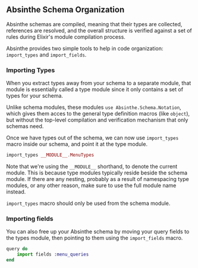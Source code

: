 ## Absinthe Schema Organization

Absinthe schemas are compiled, meaning that their types are collected, references are resolved, and the overall structure is verified against a set of rules during Elixir's module compilation process.

Absinthe provides two simple tools to help in code organization: `import_types` and `import_fields`.

### Importing Types

When you extract types away from your schema to a separate module, that module is essentially called a type module since it only contains a set of types for your schema.

Unlike schema modules, these modules `use Absinthe.Schema.Notation`, which gives them acces to the general type definition macros (like `object`), but without the top-level compilation and verification mechanism that only schemas need.

Once we have types out of the schema, we can now use `import_types` macro inside our schema, and point it at the type module.

```Elixir
import_types __MODULE__.MenuTypes
```

Note that we're using the `__MODULE__` shorthand, to denote the current module. This is because type modules typically reside beside the schema module. If there are any nesting, probably as a result of namespacing type modules, or any other reason, make sure to use the full module name instead.

`import_types` macro should only be used from the schema module.

### Importing fields

You can also free up your Absinthe schema by moving your query fields to the types module, then pointing to them using the `import_fields` macro.

```Elixir
query do
    import fields :menu_queries
end
```
